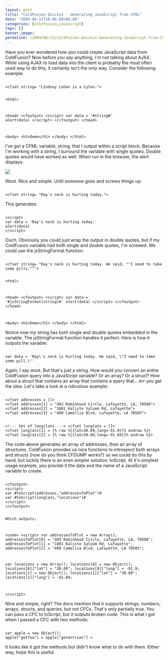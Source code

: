 ```yaml
---
layout: post
title: "ColdFusion Quickie - Generating JavaScript from CFML"
date: "2009-06-11T10:06:00+06:00"
categories: [coldfusion,javascript]
tags: []
banner_image: 
permalink: /2009/06/11/ColdFusion-Quickie-Generating-JavaScript-from-CFML
---
```


Have you ever wondered how you could create JavaScript data from ColdFusion? Now before you say anything, I'm not talking about AJAX. While using AJAX to load data into the client is probably the most often used way to do this, it certainly isn't the only way. Consider the following example.
<!--more-->
<code>
&lt;cfset string= "Lindsey Lohan is a Cylon."&gt;

&lt;html&gt;

&lt;head&gt;
&lt;cfoutput&gt;
&lt;script&gt;
var data = '#string#'
alert(data)
&lt;/script&gt;
&lt;/cfoutput&gt;
&lt;/head&gt;

&lt;body&gt;
&lt;h1&gt;Demo&lt;/h1&gt;
&lt;/body&gt;
&lt;/html&gt;
</code>

I've got a CFML variable, string, that I output within a script block. Because I'm working with a string, I surround the variable with single quotes. Double quotes would have worked as well. When run in the browser, the alert displays:

<img src="https://static.raymondcamden.com/images//Picture 162.png">

Woot. Nice and simple. Until someone goes and screws things up:

<code>
&lt;cfset string= "Ray's neck is hurting today."&gt;
</code>

This generates:

<code>
&lt;script&gt;
var data = 'Ray's neck is hurting today.'
alert(data)
&lt;/script&gt;
</code>

Ouch. Obviously you could just wrap the output in double quotes, but if my ColdFusion variable had both single and double quotes, I'm screwed. We could use the jsStringFormat function. 

<code>
&lt;cfset string= "Ray's neck is hurting today. He said, ""I need to take some pills."""&gt;

&lt;html&gt;

&lt;head&gt;
&lt;cfoutput&gt;
&lt;script&gt;
var data = '#jsStringFormat(string)#'
alert(data)
&lt;/script&gt;
&lt;/cfoutput&gt;
&lt;/head&gt;

&lt;body&gt;
&lt;h1&gt;Demo&lt;/h1&gt;
&lt;/body&gt;
&lt;/html&gt;
</code>

Notice now my string has both single and double quotes embedded in the variable. The jsStringFormat function handles it perfect. Here is how it outputs the variable:

<code>
var data = 'Ray\'s neck is hurting today. He said, \"I need to take some pill.\"'
</code>

Again, I say woot. But that's just a string. How would you convert an entire ColdFusion query into a JavaScript variable? Or an array? Or a struct? How about a struct that contains an array that contains a query that... err you get the idea. Let's take a look at a ridiculous example:

<code>
&lt;cfset addresses = []&gt;
&lt;cfset addresses[1] = "403 Robinhood Circle, Lafayette, LA, 70508"&gt;
&lt;cfset addresses[2] = "1801 Kaliste Saloom Rd, Lafayette"&gt;
&lt;cfset addresses[3] = "400 Camellia Blvd, Lafayette, LA 70503"&gt;

&lt;!--- Set of long/lats ---&gt;
&lt;cfset longlats = []&gt;
&lt;cfset longlats[1] = {% raw %}{lat=30.09,long=-91.9}{% endraw %}&gt;
&lt;cfset longlats[2] = {% raw %}{lat=30.08,long=-91.84}{% endraw %}&gt;
</code>

The code above generates an array of addresses, then an array of structures. ColdFusion provides us nice functions to introspect both arrays and structs (how do you think CFDUMP works?) so we could do this by hand, but luckily there is an even simpler solution: toScript. At it's simplest usage example, you provide it the data and the name of a JavaScript variable to create.

<code>
&lt;cfoutput&gt;
&lt;script&gt;
var #toScript(addresses,"addressesToPlot")#
var #toScript(longlats,"locations")#
&lt;/script&gt;
&lt;/cfoutput&gt;

Which outputs:

&lt;code&gt;
&lt;script&gt;
var addressesToPlot =  new Array();
addressesToPlot[0] = "403 Robinhood Circle, Lafayette, LA, 70508";
addressesToPlot[1] = "1801 Kaliste Saloom Rd, Lafayette";
addressesToPlot[2] = "400 Camellia Blvd, Lafayette, LA 70503";

var locations =  new Array();
locations[0] = new Object();
locations[0]["lat"] = "30.09";
locations[0]["long"] = -91.9;
locations[1] = new Object();
locations[1]["lat"] = "30.08";
locations[1]["long"] = -91.84;

&lt;/script&gt;
</code>

Nice and simple, right? The docs mention that it supports strings, numbers, arrays, structs, and queries, but not CFCs. That's only partially true. You can pass a CFC to toScript, but it outputs broken code. This is what I got when I passed a CFC with two methods:

<code>
var apple = new Object();
apple["getfoo"] = apple["getentries"] = 
</code>

It looks like it got the methods but didn't know what to do with them. Either way, hope this is useful.